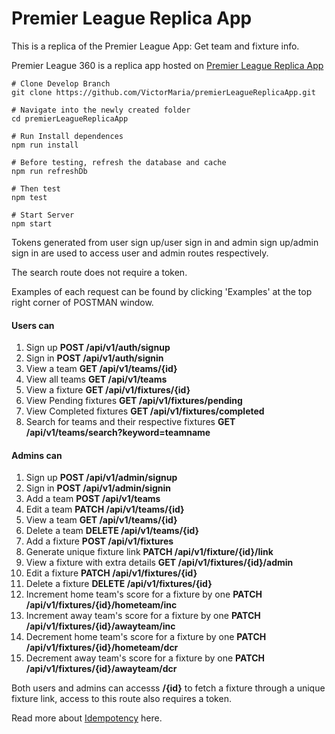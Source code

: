 # Premier League Replica App

This is a replica of the Premier League App: Get team and fixture info.

Premier League 360 is a replica app hosted on [Premier League Replica App](https://plrapp.herokuapp.com/)

```
# Clone Develop Branch
git clone https://github.com/VictorMaria/premierLeagueReplicaApp.git

# Navigate into the newly created folder
cd premierLeagueReplicaApp

# Run Install dependences
npm run install

# Before testing, refresh the database and cache
npm run refreshDb

# Then test
npm test

# Start Server
npm start

```


Tokens generated from user sign up/user sign in and admin sign up/admin sign in are used to access user and admin routes respectively.

The search route does not require a token.

Examples of each request can be found by clicking 'Examples' at the top right corner of POSTMAN window. 

#### Users can
1. Sign up  ****POST /api/v1/auth/signup****
2. Sign in  ****POST /api/v1/auth/signin****
3. View a team ****GET /api/v1/teams/{id}****
4. View all teams ****GET /api/v1/teams****
5. View a fixture ****GET /api/v1/fixtures/{id}****
6. View Pending fixtures ****GET /api/v1/fixtures/pending****
7. View Completed fixtures ****GET /api/v1/fixtures/completed****
8. Search for teams and their respective fixtures ****GET /api/v1/teams/search?keyword=teamname****

#### Admins can
1. Sign up ****POST /api/v1/admin/signup****
2. Sign in ****POST /api/v1/admin/signin****
3. Add a team ****POST /api/v1/teams****
4. Edit a team ****PATCH /api/v1/teams/{id}****
5. View a team ****GET /api/v1/teams/{id}****
6. Delete a team ****DELETE /api/v1/teams/{id}****
7. Add a fixture ****POST /api/v1/fixtures****
8. Generate unique fixture link ****PATCH /api/v1/fixture/{id}/link****
9. View a fixture with  extra details ****GET /api/v1/fixtures/{id}/admin****
10. Edit a fixture ****PATCH /api/v1/fixtures/{id}****
11. Delete a fixture ****DELETE /api/v1/fixtures/{id}****
12. Increment home team's score for a fixture by one ****PATCH /api/v1/fixtures/{id}/hometeam/inc****
13. Increment away team's score for a fixture by one ****PATCH /api/v1/fixtures/{id}/awayteam/inc****
14. Decrement home team's score for a fixture by one ****PATCH /api/v1/fixtures/{id}/hometeam/dcr****
15. Decrement away team's score for a fixture by one ****PATCH /api/v1/fixtures/{id}/awayteam/dcr****

Both users and admins can accesss ****/{id}**** to fetch a fixture through a unique fixture link, access to this route also requires a token.


Read more about [Idempotency](https://stripe.com/blog/idempotency) here.
